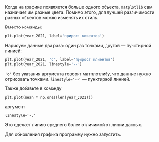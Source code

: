 Когда на графике появляется больше одного объекта, `matplotlib` сам назначает им разные цвета. Помимо этого, для лучшей различимости разных объектов можно изменять их стиль.

Вместо команды:

```python
plt.plot(year_2021, label='прирост клиентов')
```

Нарисуем данные два раза: один раз точками, другой — пунктирной линией:

```python
plt.plot(year_2021, 'o', label='прирост клиентов')
plt.plot(year_2021, linestyle='--')
```

`'o'` без указания аргумента говорит матплотлибу, что данные нужно отрисовать точками. `linestyle='--'` — пунктирной линией.

Также добавьте в команду 
```
plt.plot(mean * np.ones(len(year_2021)))
``` 
аргумент 
```
linestyle='-.'
```

Это сделает линию среднего более отличимой от линии данных.


Для обновления графика программу нужно запустить.
